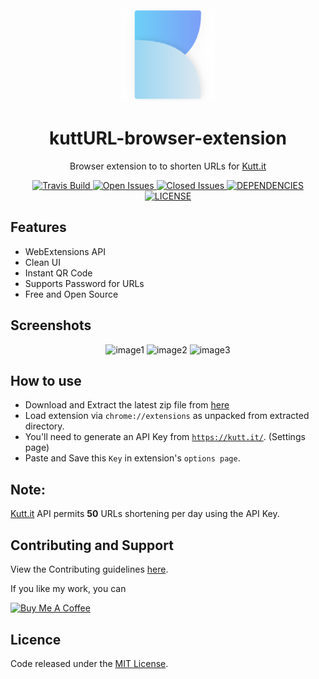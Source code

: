<div align="center"><img width="150" src="src/assets/logo.png" /></div>
<h1 align="center">kuttURL-browser-extension</h1>
<p align="center">Browser extension to to shorten URLs for <a href="https://kutt.it">Kutt.it</a></p>

<div align="center">
  <a href="https://travis-ci.org/abhijithvijayan/kuttUrl-browser-extension">
    <img src="https://travis-ci.org/abhijithvijayan/kuttUrl-browser-extension.svg?branch=master" alt="Travis Build" />
  </a>
  <a href="https://github.com/abhijithvijayan/kuttUrl-browser-extension/issues?q=is%3Aopen+is%3Aissue">
    <img src="https://img.shields.io/github/issues-raw/abhijithvijayan/kuttUrl-browser-extension.svg?colorB=blue" alt="Open Issues" />
  </a>
  <a href="https://github.com/abhijithvijayan/kuttUrl-browser-extension/issues?q=is%3Aissue+is%3Aclosed">
    <img src="https://img.shields.io/github/issues-closed-raw/abhijithvijayan/kuttUrl-browser-extension.svg?colorB=red" alt="Closed Issues" />
  </a>
  <a href="https://david-dm.org/abhijithvijayan/kuttUrl-browser-extension">
    <img src="https://img.shields.io/david/abhijithvijayan/kuttUrl-browser-extension.svg?colorB=orange" alt="DEPENDENCIES" />
  </a>
  <a href="https://github.com/abhijithvijayan/kuttUrl-browser-extension">
    <img src="https://img.shields.io/github/license/abhijithvijayan/kuttUrl-browser-extension.svg" alt="LICENSE" />
  </a>
</div>

## Features
- WebExtensions API
- Clean UI
- Instant QR Code
- Supports Password for URLs
- Free and Open Source

## Screenshots

<div align="center">
  <img width="250" src="https://i.imgur.com/x7tGr7J.gif" alt="image1" />
  <img width="250" src="https://i.imgur.com/6qsNUbf.png" alt="image2" />
  <img width="250" src="https://i.imgur.com/Ha3YvZB.gif" alt="image3" />
</div>

## How to use
- Download and Extract the latest zip file from [here](https://github.com/abhijithvijayan/kuttUrl-browser-extension/releases/latest)
- Load extension via `chrome://extensions` as unpacked from extracted directory.
- You'll need to generate an API Key from <a href="https://kutt.it">`https://kutt.it/`</a>. (Settings page)
- Paste and Save this `Key` in extension's `options page`.

## Note:
<a href="https://kutt.it">Kutt.it</a> API permits **50** URLs shortening per day using the API Key.

## Contributing and Support
View the Contributing guidelines [here](CONTRIBUTING.md).

If you like my work, you can 

<a href="https://www.buymeacoffee.com/abhijithvijayan" target="_blank"><img src="https://www.buymeacoffee.com/assets/img/custom_images/purple_img.png" alt="Buy Me A Coffee" style="height: auto !important;width: auto !important;" ></a>

## Licence
Code released under the [MIT License](LICENSE).
